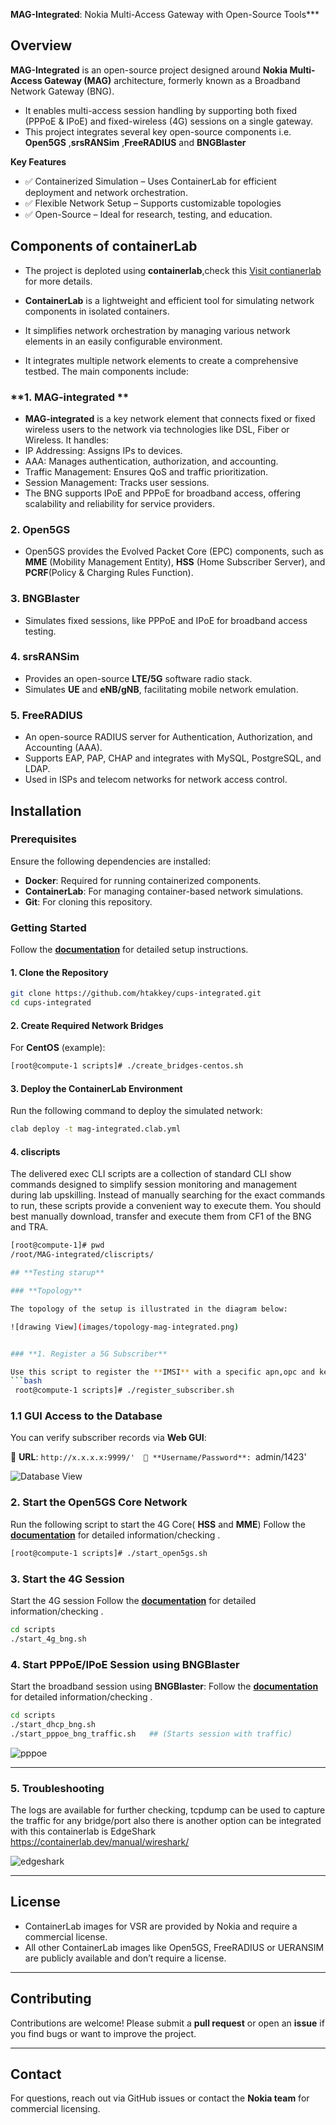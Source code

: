 **MAG-Integrated**: Nokia Multi-Access Gateway with Open-Source Tools***

## **Overview**

**MAG-Integrated** is an open-source project designed around **Nokia Multi-Access Gateway (MAG)** architecture, formerly known as a Broadband Network Gateway (BNG). 
- It enables multi-access session handling by supporting both fixed (PPPoE & IPoE) and fixed-wireless (4G) sessions on a single gateway.
- This project integrates several key open-source components i.e. **Open5GS** ,**srsRANSim** ,**FreeRADIUS**  and **BNGBlaster** 


**Key Features**
- ✅ Containerized Simulation – Uses ContainerLab for efficient deployment and network orchestration.
- ✅ Flexible Network Setup – Supports customizable topologies
- ✅ Open-Source – Ideal for research, testing, and education.

## **Components of containerLab**
- The project is deploted using **containerlab**,check this  [Visit contianerlab](https://containerlab.dev/ ) for more details.

- **ContainerLab** is a lightweight and efficient tool for simulating network components in isolated containers.
- It simplifies network orchestration by managing various network elements in an easily configurable environment.
- It integrates multiple network elements to create a comprehensive testbed. The main components include:

### **1. MAG-integrated **
-	**MAG-integrated** is a key network element that connects fixed or fixed wireless users to the network via technologies like DSL, Fiber or Wireless. It handles:
  -	IP Addressing: Assigns IPs to devices.
  -	AAA: Manages authentication, authorization, and accounting.
  -	Traffic Management: Ensures QoS and traffic prioritization.
  -	Session Management: Tracks user sessions.
-	The BNG supports IPoE and PPPoE for broadband access, offering scalability and reliability for service providers.

### **2. Open5GS**
-	Open5GS provides the Evolved Packet Core (EPC) components, such as **MME** (Mobility Management Entity), **HSS** (Home Subscriber Server), and **PCRF**(Policy & Charging Rules Function).

### **3. BNGBlaster**
-	Simulates fixed sessions, like PPPoE and IPoE  for broadband access testing.

### **4. srsRANSim** 
-	Provides an open-source **LTE/5G** software radio stack.
-	Simulates **UE** and **eNB/gNB**, facilitating mobile network emulation.

### **5. FreeRADIUS**
-	An open-source RADIUS server for Authentication, Authorization, and Accounting (AAA).
-	Supports EAP, PAP, CHAP and integrates with MySQL, PostgreSQL, and LDAP.
-	Used in ISPs and telecom networks for network access control.


## Installation

### Prerequisites
Ensure the following dependencies are installed:

- **Docker**: Required for running containerized components.
- **ContainerLab**: For managing container-based network simulations.
- **Git**: For cloning this repository.

### **Getting Started**

Follow the **[documentation](docs/installation_verification.md)** for detailed setup instructions.


#### **1. Clone the Repository**

   ```bash
   git clone https://github.com/htakkey/cups-integrated.git
   cd cups-integrated
   ```
#### **2. Create Required Network Bridges**

For **CentOS** (example):
```bash
[root@compute-1 scripts]# ./create_bridges-centos.sh
```
   
#### **3. Deploy the ContainerLab Environment**

Run the following command to deploy the simulated network:
```bash    
clab deploy -t mag-integrated.clab.yml
```

#### **4. cliscripts**
The delivered exec CLI scripts are a collection of standard CLI show commands designed to simplify session monitoring and management during lab upskilling. Instead of manually searching for the exact commands to run, these scripts provide a convenient way to execute them. You should best manually download, transfer and execute them from CF1 of the BNG and TRA.

```bash
[root@compute-1]# pwd
/root/MAG-integrated/cliscripts/

## **Testing starup**

### **Topology**

The topology of the setup is illustrated in the diagram below: 

![drawing View](images/topology-mag-integrated.png)	


### **1. Register a 5G Subscriber**

Use this script to register the **IMSI** with a specific apn,opc and key
```bash
 root@compute-1 scripts]# ./register_subscriber.sh 
 ```
	
### **1.1 GUI Access to the Database**
You can verify subscriber records via **Web GUI**:

📌 **URL**: `http://x.x.x.x:9999/' 
📌 **Username/Password**: `admin/1423'  

![Database View](images/Database.png)	

### **2. Start the Open5GS Core Network**
Run the following script to start the 4G Core( **HSS** and **MME**)
Follow the **[documentation](docs/open5gs_verification.md)** for detailed information/checking .

```bash
[root@compute-1 scripts]# ./start_open5gs.sh
```

### **3. Start the 4G Session**
Start the 4G session 
Follow the **[documentation](docs/4G_session_verification.md)** for detailed information/checking .


```bash
cd scripts
./start_4g_bng.sh
```
### **4. Start PPPoE/IPoE Session using BNGBlaster**
Start the broadband session using **BNGBlaster**:
Follow the **[documentation](docs/fixed-sessions_verification.md)** for detailed information/checking .


```bash
cd scripts
./start_dhcp_bng.sh
./start_pppoe_bng_traffic.sh   ## (Starts session with traffic)
```
![pppoe](images/pppoe.png)
    
---

### **5. Troubleshooting**

The logs are available for further checking, tcpdump can be used to capture the traffic for any bridge/port
also  there is another option can be integrated with this containerlab is EdgeShark https://containerlab.dev/manual/wireshark/ 
 

![edgeshark](images/edgeshark.png)

---


## **License**
- ContainerLab images for VSR are provided by Nokia and require a commercial license.
-	All other ContainerLab images like Open5GS, FreeRADIUS or UERANSIM are publicly available and don’t require a license.

------
## **Contributing**
Contributions are welcome! Please submit a **pull request** or open an **issue** if you find bugs or want to improve the project.

---

## **Contact**
For questions, reach out via GitHub issues or contact the **Nokia team** for commercial licensing.




